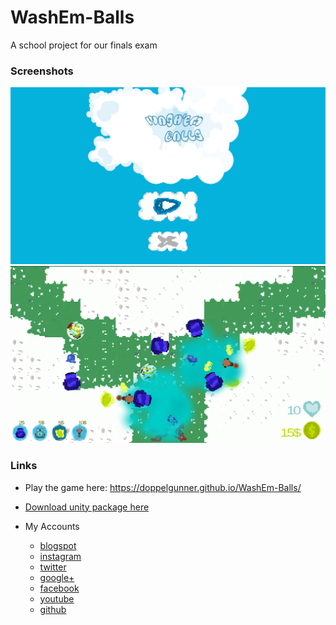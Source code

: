 # WashEm-Balls
A school project for our finals exam

### Screenshots
![Main Menu](https://github.com/doppelgunner/WashEm-Balls/blob/docs/docs/images/Main%20Menu.png)
![Game](https://github.com/doppelgunner/WashEm-Balls/blob/docs/docs/images/Game%20Sample.png)

### Links
* Play the game here: https://doppelgunner.github.io/WashEm-Balls/
* [Download unity package here](https://github.com/doppelgunner/WashEm-Balls/releases/)

* My Accounts 
  * [blogspot](http://doppelgunner.blogspot.com/)
  * [instagram](https://www.instagram.com/doppelgunner/)
  * [twitter](https://twitter.com/doppelgunner)
  * [google+](https://plus.google.com/u/0/111975005561843752356/posts)
  * [facebook](https://www.facebook.com/doppelgunner)
  * [youtube](https://www.youtube.com/channel/UCjd_DY1LawVuZuLteDbVabQ)
  * [github](https://github.com/doppelgunner)
